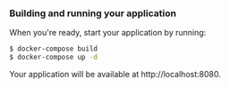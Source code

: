 ### Building and running your application

When you're ready, start your application by running:
```bash
$ docker-compose build
$ docker-compose up -d
```

Your application will be available at http://localhost:8080.